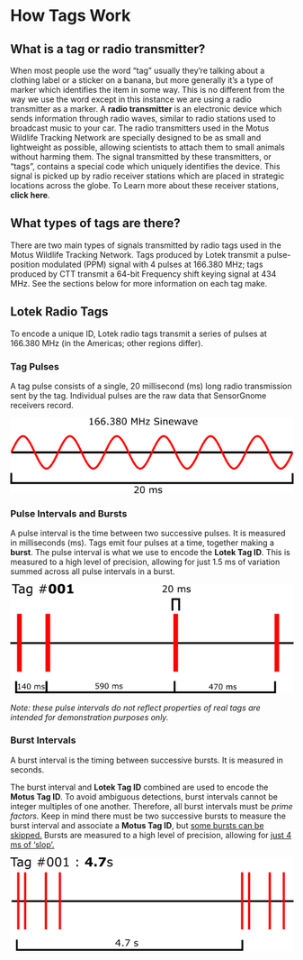 

# How Tags Work

## What is a tag or radio transmitter?

When most people use the word “tag” usually they’re talking about a
clothing label or a sticker on a banana, but more generally it’s a type
of marker which identifies the item in some way. This is no different
from the way we use the word except in this instance we are using a
radio transmitter as a marker. A **radio transmitter** is an electronic
device which sends information through radio waves, similar to radio
stations used to broadcast music to your car. The radio transmitters
used in the Motus Wildlife Tracking Network are specially designed to be
as small and lightweight as possible, allowing scientists to attach them
to small animals without harming them. The signal transmitted by these
transmitters, or “tags”, contains a special code which uniquely
identifies the device. This signal is picked up by radio receiver
stations which are placed in strategic locations across the globe. To
Learn more about these receiver stations, **click here**.

## What types of tags are there?

There are two main types of signals transmitted by radio tags used in
the Motus Wildlife Tracking Network. Tags produced by Lotek transmit a
pulse-position modulated (PPM) signal with 4 pulses at 166.380 MHz; tags
produced by CTT transmit a 64-bit Frequency shift keying signal at 434
MHz. See the sections below for more information on each tag make.

## Lotek Radio Tags

To encode a unique ID, Lotek radio tags transmit a series of pulses at
166.380 MHz (in the Americas; other regions differ).

### Tag Pulses

A tag pulse consists of a single, 20 millisecond (ms) long radio
transmission sent by the tag. Individual pulses are the raw data that
SensorGnome receivers record.

![Pulse example](media/pulse.png)

### Pulse Intervals and Bursts

A pulse interval is the time between two successive pulses. It is
measured in milliseconds (ms). Tags emit four pulses at a time, together
making a **burst**. The pulse interval is what we use to encode the
**Lotek Tag ID**. This is measured to a high level of precision,
allowing for just 1.5 ms of variation summed across all pulse intervals
in a burst.

![Burst example](media/burst.png)

*Note: these pulse intervals do not reflect properties of real tags are
intended for demonstration purposes only.*

### Burst Intervals

A burst interval is the timing between successive bursts. It is measured
in seconds.

The burst interval and **Lotek Tag ID** combined are used to encode the
**Motus Tag ID**. To avoid ambiguous detections, burst intervals cannot
be integer multiples of one another. Therefore, all burst intervals must
be *prime factors.* Keep in mind there must be two successive bursts to
measure the burst interval and associate a **Motus Tag ID**, but [some bursts can be skipped.](tag-aliasing#number-of-skipped-bursts)
Bursts are measured to a high level of precision, allowing for [just 4 ms of ‘slop’.](tag-aliasing#burst-interval-slop)

![Interval example](media/interval.png)
